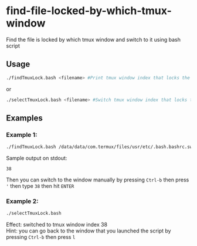 # find-file-locked-by-which-tmux-window
Find the file is locked by which tmux window and switch to it using bash script
## Usage
```bash
./findTmuxLock.bash <filename> #Print tmux window index that locks the file
```  
or  
```bash
./selectTmuxLock.bash <filename> #Switch tmux window index that locks the file
```
## Examples
### Example 1:
```bash
./findTmuxLock.bash /data/data/com.termux/files/usr/etc/.bash.bashrc.swp
```
Sample output on stdout:  
```
38
```
Then you can switch to the window manually by pressing ```Ctrl-b``` then press ```'``` then type ```38``` then hit ```ENTER```  
### Example 2:
```bash
./selectTmuxLock.bash 
```
Effect: switched to tmux window index 38  
Hint: you can go back to the window that you launched the script by pressing ```Ctrl-b``` then press ```l```
